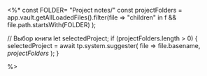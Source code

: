 <%*
const FOLDER= "Project notes/"
const projectFolders = app.vault.getAllLoadedFiles().filter(file => 
	"children" in f &&
    file.path.startsWith(FOLDER)
);

// Выбор книги
let selectedProject;
if (projectFolders.length > 0) {
    selectedProject = await tp.system.suggester(
        file => file.basename,
        *projectFolders*
    );
}

%>